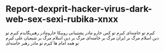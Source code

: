# Report-dexprit-hacker-virus-dark-web-sex-sexi-rubika-xnxx
کیرم تو خامنه‌ای کیرم تو کس خارو مادر پشتیبانی روبیکا خارومادر رهبریگایدم کیرم تو دین اسلام مرگ بر ایران مرگ بر خامنه‌ای مرگ بر دین اسلام مرگ بر شیعیان علی کیرم تو همه امام ها کیرم تو مادر رهبر خامنه‌ای 
